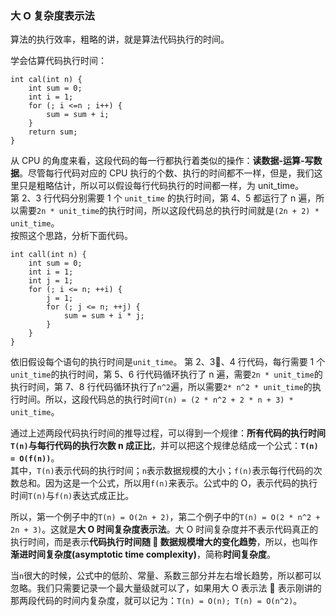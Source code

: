 ### 大 O 复杂度表示法

算法的执行效率，粗略的讲，就是算法代码执行的时间。

学会估算代码执行时间：

```
int cal(int n) {
    int sum = 0;
    int i = 1;
    for (; i <=n ; i++) {
        sum = sum + i;
    }
    return sum;
}
```

从 CPU 的角度来看，这段代码的每一行都执行着类似的操作：**读数据-运算-写数据**。尽管每行代码对应的 CPU 执行的个数、执行的时间都不一样，但是，我们这里只是粗略估计，所以可以假设每行代码执行的时间都一样，为 unit_time。  
第 2、3 行代码分别需要 1 个 `unit_time` 的执行时间，第 4、5 都运行了 n 遍，所以需要`2n * unit_time`的执行时间，所以这段代码总的执行时间就是`(2n + 2) * unit_time`。  
按照这个思路，分析下面代码。

```
int call(int n) {
    int sum = 0;
    int i = 1;
    int j = 1;
    for (; i <= n; ++i) {
        j = 1;
        for (; j <= n; ++j) {
            sum = sum + i * j;
        }
    }
}
```

依旧假设每个语句的执行时间是`unit_time`。
第 2、3、4 行代码，每行需要 1 个`unit_time`的执行时间，第 5、6 行代码循环执行了 n 遍，需要`2n * unit_time`的执行时间，第 7、8 行代码循环执行了`n^2`遍，所以需要`2* n^2 * unit_time`的执行时间。所以，这段代码总的执行时间`T(n) = (2 * n^2 + 2 * n + 3) * unit_time`。

通过上述两段代码执行时间的推导过程，可以得到一个规律：**所有代码的执行时间`T(n)`与每行代码的执行次数 n 成正比**，并可以把这个规律总结成一个公式：**`T(n) = O(f(n))`**。  
其中，`T(n)`表示代码的执行时间；`n`表示数据规模的大小；`f(n)`表示每行代码的次数总和。因为这是一个公式，所以用`f(n)`来表示。公式中的 O，表示代码的执行时间`T(n)`与`f(n)`表达式成正比。

所以，第一个例子中的`T(n) = O(2n + 2)`，第二个例子中的`T(n) = O(2 * n^2 + 2n + 3)`。这就是**大 O 时间复杂度表示法**。大 O 时间复杂度并不表示代码真正的执行时间，而是表示**代码执行时间随  数据规模增大的变化趋势**，所以，也叫作**渐进时间复杂度(asymptotic time complexity)**，简称**时间复杂度**。

当`n`很大的时候，公式中的低阶、常量、系数三部分并左右增长趋势，所以都可以忽略。我们只需要记录一个最大量级就可以了，如果用大 O 表示法  表示刚讲的那两段代码的时间内复杂度，就可以记为：`T(n) = O(n); T(n) = O(n^2)`。
